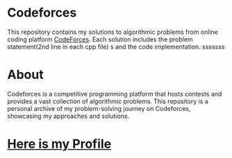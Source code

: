# Codeforces
This repository contains my solutions to algorithmic problems from online coding platform [CodeForces](codeforces.com/profile/trushina). Each solution includes the problem statement(2nd line in each cpp file)  s and the code implementation.
sssssss
# About
Codeforces is a competitive programming platform that hosts contests and provides a vast collection of algorithmic problems. This repository is a personal archive of my problem-solving journey on Codeforces, showcasing my approaches and solutions.

# [Here is my Profile](https://codeforces.com/profile/trushina)
